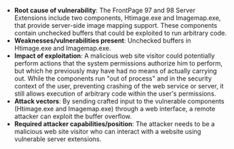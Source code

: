 - **Root cause of vulnerability**: The FrontPage 97 and 98 Server Extensions include two components, Htimage.exe and Imagemap.exe, that provide server-side image mapping support. These components contain unchecked buffers that could be exploited to run arbitrary code.
- **Weaknesses/vulnerabilities present**: Unchecked buffers in Htimage.exe and Imagemap.exe.
- **Impact of exploitation**: A malicious web site visitor could potentially perform actions that the system permissions authorize him to perform, but which he previously may have had no means of actually carrying out. While the components run "out of process" and in the security context of the user, preventing crashing of the web service or server, it still allows execution of arbitrary code within the user's permissions.
- **Attack vectors**: By sending crafted input to the vulnerable components (Htimage.exe and Imagemap.exe) through a web interface, a remote attacker can exploit the buffer overflow.
- **Required attacker capabilities/position**: The attacker needs to be a malicious web site visitor who can interact with a website using vulnerable server extensions.